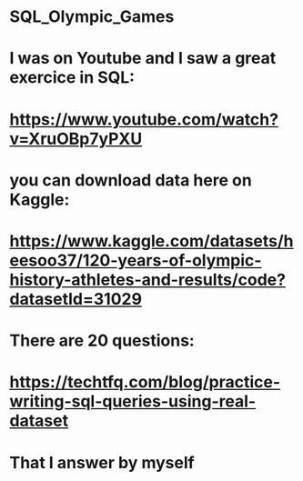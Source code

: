 # SQL_Olympic_Games


# I was on Youtube and I saw a great exercice in SQL:


# https://www.youtube.com/watch?v=XruOBp7yPXU

# you can download data here on Kaggle:

# https://www.kaggle.com/datasets/heesoo37/120-years-of-olympic-history-athletes-and-results/code?datasetId=31029

# There are 20 questions:

# https://techtfq.com/blog/practice-writing-sql-queries-using-real-dataset


# That I answer by myself
